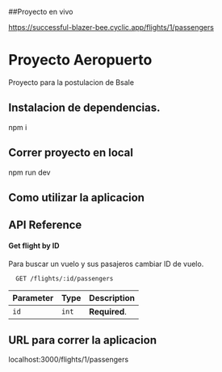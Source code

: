 ##Proyecto en vivo

https://successful-blazer-bee.cyclic.app/flights/1/passengers

# Proyecto Aeropuerto

Proyecto para la postulacion de Bsale 

## Instalacion de dependencias.

npm i 

## Correr proyecto en local

npm run dev

## Como utilizar la aplicacion

## API Reference

#### Get flight by ID
Para buscar un vuelo y sus pasajeros cambiar 
ID de vuelo.
```http
  GET /flights/:id/passengers
```

| Parameter | Type     | Description                |
| :-------- | :------- | :------------------------- |
| `id` | `int` | **Required**. |    

## URL para correr la aplicacion

localhost:3000/flights/1/passengers
